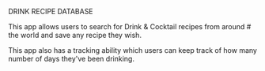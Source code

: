 DRINK RECIPE DATABASE

This app allows users to search for Drink & Cocktail recipes from around # the world and save any recipe they wish.

This app also has a tracking ability which users can keep track of how many number of days they've been drinking.  
